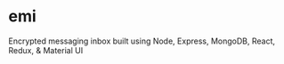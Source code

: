 # emi
Encrypted messaging inbox built using Node, Express, MongoDB, React, Redux, &amp; Material UI
